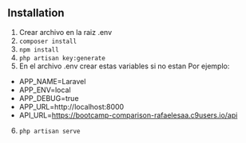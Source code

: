 ## Installation

1) Crear archivo en la raiz .env
2) ```composer install```
3) ```npm install```
4) ```php artisan key:generate```
5) En el archivo .env crear estas variables si no estan
Por ejemplo:
- APP_NAME=Laravel
- APP_ENV=local
- APP_DEBUG=true
- APP_URL=http://localhost:8000
- API_URL=https://bootcamp-comparison-rafaelesaa.c9users.io/api
6) ```php artisan serve```